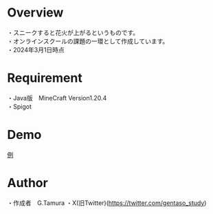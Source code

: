 # Overview

・スニークすると花火が上がるというものです。<br>
・オンラインスクールの課題の一環として作成しています。<br>
・2024年3月1日時点

# Requirement

・Java版　MineCraft Version1.20.4<br>
・Spigot

# Demo

[例](https://github.com/denson33/plugin_/assets/157567584/2a8bb3f2-b2df-402b-8b8b-f4ea9d171c5a)

# Author
・作成者　G.Tamura
・X(旧Twitter)(https://twitter.com/gentaso_study)

